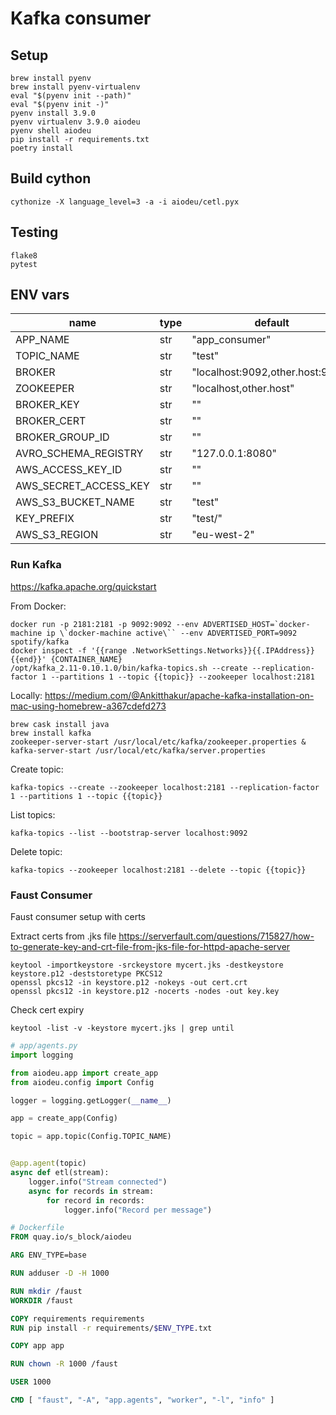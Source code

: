 # Kafka consumer

## Setup
```shell script
brew install pyenv
brew install pyenv-virtualenv
eval "$(pyenv init --path)"
eval "$(pyenv init -)"
pyenv install 3.9.0
pyenv virtualenv 3.9.0 aiodeu
pyenv shell aiodeu
pip install -r requirements.txt
poetry install
```

## Build cython
```shell script
cythonize -X language_level=3 -a -i aiodeu/cetl.pyx
```

## Testing
```shell script
flake8
pytest
```

## ENV vars
| name | type | default |
| ---- | ---- | ------- |
| APP_NAME | str | "app_consumer" |
| TOPIC_NAME | str | "test" |
| BROKER | str | "localhost:9092,other.host:9092" |
| ZOOKEEPER | str | "localhost,other.host" |
| BROKER_KEY | str | "" |
| BROKER_CERT | str | "" |
| BROKER_GROUP_ID | str | "" |
| AVRO_SCHEMA_REGISTRY | str | "127.0.0.1:8080" |
| AWS_ACCESS_KEY_ID | str | "" |
| AWS_SECRET_ACCESS_KEY | str | "" |
| AWS_S3_BUCKET_NAME | str | "test" |
| KEY_PREFIX | str | "test/" |
| AWS_S3_REGION | str | "eu-west-2" |


### Run Kafka
https://kafka.apache.org/quickstart

From Docker:
```shell script
docker run -p 2181:2181 -p 9092:9092 --env ADVERTISED_HOST=`docker-machine ip \`docker-machine active\`` --env ADVERTISED_PORT=9092 spotify/kafka
docker inspect -f '{{range .NetworkSettings.Networks}}{{.IPAddress}}{{end}}' {CONTAINER_NAME}
/opt/kafka_2.11-0.10.1.0/bin/kafka-topics.sh --create --replication-factor 1 --partitions 1 --topic {{topic}} --zookeeper localhost:2181
```

Locally:
https://medium.com/@Ankitthakur/apache-kafka-installation-on-mac-using-homebrew-a367cdefd273
```shell script
brew cask install java
brew install kafka
zookeeper-server-start /usr/local/etc/kafka/zookeeper.properties & kafka-server-start /usr/local/etc/kafka/server.properties
```

Create topic:
```shell script
kafka-topics --create --zookeeper localhost:2181 --replication-factor 1 --partitions 1 --topic {{topic}}
```

List topics:
```shell script
kafka-topics --list --bootstrap-server localhost:9092
```

Delete topic:
```shell script
kafka-topics --zookeeper localhost:2181 --delete --topic {{topic}}
```

### Faust Consumer
Faust consumer setup with certs

Extract certs from .jks file
https://serverfault.com/questions/715827/how-to-generate-key-and-crt-file-from-jks-file-for-httpd-apache-server

```shell script
keytool -importkeystore -srckeystore mycert.jks -destkeystore keystore.p12 -deststoretype PKCS12
openssl pkcs12 -in keystore.p12 -nokeys -out cert.crt
openssl pkcs12 -in keystore.p12 -nocerts -nodes -out key.key
```

Check cert expiry
```shell script
keytool -list -v -keystore mycert.jks | grep until
```

```python
# app/agents.py
import logging

from aiodeu.app import create_app
from aiodeu.config import Config

logger = logging.getLogger(__name__)

app = create_app(Config)

topic = app.topic(Config.TOPIC_NAME)


@app.agent(topic)
async def etl(stream):
    logger.info("Stream connected")
    async for records in stream:
        for record in records:
            logger.info("Record per message")
```

```dockerfile
# Dockerfile
FROM quay.io/s_block/aiodeu

ARG ENV_TYPE=base

RUN adduser -D -H 1000

RUN mkdir /faust
WORKDIR /faust

COPY requirements requirements
RUN pip install -r requirements/$ENV_TYPE.txt

COPY app app

RUN chown -R 1000 /faust

USER 1000

CMD [ "faust", "-A", "app.agents", "worker", "-l", "info" ]
```
